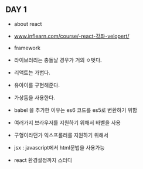 ## DAY 1

- about react
- www.inflearn.com/course/-react-강좌-velopert/

- framework
- 라이브러리는 충돌날 경우가 거의 ㅇ벗다.

- 리액트는 가볍다.
- 유아이를 구현해준다.
- 가상돔을 사용한다.

- babel 을 추가한 이유는 es6 코드를 es5로 변환하기 위함
- 여러가지 브라우저를 지원하기 위해서 바벨을 사용
- 구형이라던가 익스프롤러를 지원하기 위해서

- jsx : javascript에서 html문법을 사용가능

- react 환경설정까지 스터디
